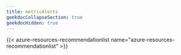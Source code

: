 ```yaml
---
title: metricAlerts
geekdocCollapseSection: true
geekdocHidden: true
---
```


{{< azure-resources-recommendationlist name="azure-resources-recommendationlist" >}}
